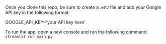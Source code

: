 Once you clone this repo, be sure to create a .env file and add your Google API key in the following format:

GOOGLE_API_KEY='your API key here'

To run the app, open a new console and run the following command:
<code>
streamlit run main.py
<code>